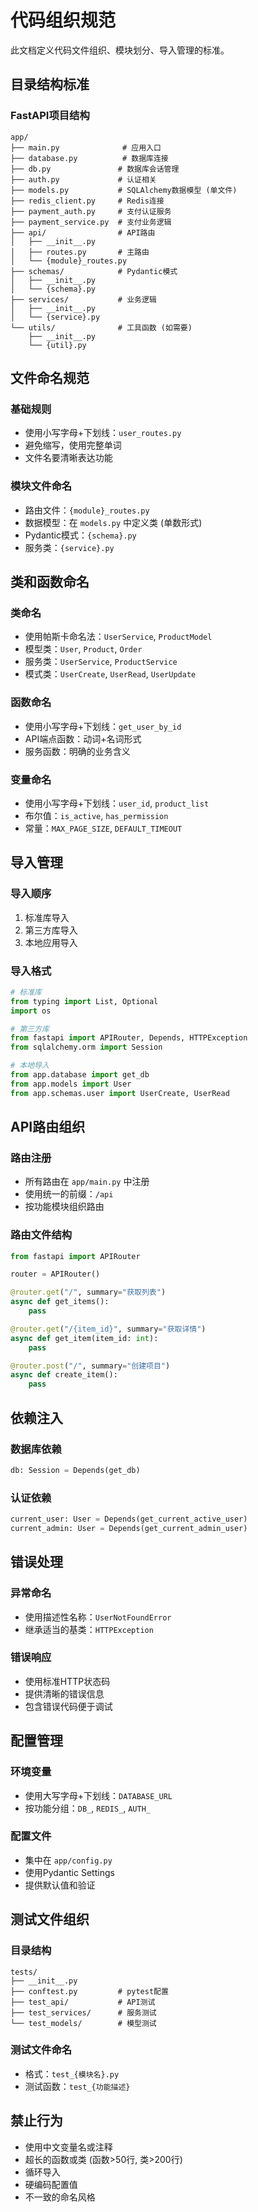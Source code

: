 # 代码组织规范

此文档定义代码文件组织、模块划分、导入管理的标准。

## 目录结构标准

### FastAPI项目结构
```
app/
├── main.py              # 应用入口
├── database.py          # 数据库连接
├── db.py               # 数据库会话管理
├── auth.py             # 认证相关
├── models.py           # SQLAlchemy数据模型 (单文件)
├── redis_client.py     # Redis连接
├── payment_auth.py     # 支付认证服务
├── payment_service.py  # 支付业务逻辑
├── api/                # API路由
│   ├── __init__.py
│   ├── routes.py       # 主路由
│   └── {module}_routes.py
├── schemas/            # Pydantic模式
│   ├── __init__.py
│   └── {schema}.py
├── services/           # 业务逻辑
│   ├── __init__.py
│   └── {service}.py
└── utils/              # 工具函数 (如需要)
    ├── __init__.py
    └── {util}.py
```

## 文件命名规范

### 基础规则
- 使用小写字母+下划线：`user_routes.py`
- 避免缩写，使用完整单词
- 文件名要清晰表达功能

### 模块文件命名
- 路由文件：`{module}_routes.py`
- 数据模型：在 `models.py` 中定义类 (单数形式)
- Pydantic模式：`{schema}.py`
- 服务类：`{service}.py`

## 类和函数命名

### 类命名
- 使用帕斯卡命名法：`UserService`, `ProductModel`
- 模型类：`User`, `Product`, `Order`
- 服务类：`UserService`, `ProductService`
- 模式类：`UserCreate`, `UserRead`, `UserUpdate`

### 函数命名
- 使用小写字母+下划线：`get_user_by_id`
- API端点函数：动词+名词形式
- 服务函数：明确的业务含义

### 变量命名
- 使用小写字母+下划线：`user_id`, `product_list`
- 布尔值：`is_active`, `has_permission`
- 常量：`MAX_PAGE_SIZE`, `DEFAULT_TIMEOUT`

## 导入管理

### 导入顺序
1. 标准库导入
2. 第三方库导入
3. 本地应用导入

### 导入格式
```python
# 标准库
from typing import List, Optional
import os

# 第三方库
from fastapi import APIRouter, Depends, HTTPException
from sqlalchemy.orm import Session

# 本地导入
from app.database import get_db
from app.models import User
from app.schemas.user import UserCreate, UserRead
```

## API路由组织

### 路由注册
- 所有路由在 `app/main.py` 中注册
- 使用统一的前缀：`/api`
- 按功能模块组织路由

### 路由文件结构
```python
from fastapi import APIRouter

router = APIRouter()

@router.get("/", summary="获取列表")
async def get_items():
    pass

@router.get("/{item_id}", summary="获取详情") 
async def get_item(item_id: int):
    pass

@router.post("/", summary="创建项目")
async def create_item():
    pass
```

## 依赖注入

### 数据库依赖
```python
db: Session = Depends(get_db)
```

### 认证依赖
```python
current_user: User = Depends(get_current_active_user)
current_admin: User = Depends(get_current_admin_user)
```

## 错误处理

### 异常命名
- 使用描述性名称：`UserNotFoundError`
- 继承适当的基类：`HTTPException`

### 错误响应
- 使用标准HTTP状态码
- 提供清晰的错误信息
- 包含错误代码便于调试

## 配置管理

### 环境变量
- 使用大写字母+下划线：`DATABASE_URL`
- 按功能分组：`DB_`, `REDIS_`, `AUTH_`

### 配置文件
- 集中在 `app/config.py`
- 使用Pydantic Settings
- 提供默认值和验证

## 测试文件组织

### 目录结构
```
tests/
├── __init__.py
├── conftest.py         # pytest配置
├── test_api/           # API测试
├── test_services/      # 服务测试
└── test_models/        # 模型测试
```

### 测试文件命名
- 格式：`test_{模块名}.py`
- 测试函数：`test_{功能描述}`

## 禁止行为

- 使用中文变量名或注释
- 超长的函数或类 (函数>50行, 类>200行)
- 循环导入
- 硬编码配置值
- 不一致的命名风格